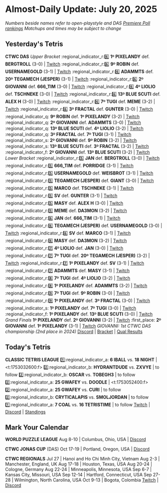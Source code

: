 # Almost-Daily Update: July 20, 2025
*Numbers beside names refer to open-playstyle and DAS [Premiere Poll rankings](https://premierepoll.wordpress.com/)*
*Matchups and times may be subject to change*

## Yesterday's Tetris
**CTWC DAS**
_Upper Bracket_
  :regional_indicator_r::six:  **1ᴰ PIXELANDY** def. **BERGTROLL** (3-0)  |  [Twitch](https://www.twitch.tv/videos/2515659302?t=02h10m08s)
  :regional_indicator_r::six:  **9ᴰ ROBIN** def. **USERNAMEGOLD** (3-1)  |  [Twitch](https://www.twitch.tv/videos/2515659302?t=02h10m08s)
  :regional_indicator_r::six:  **ADAMMTS** def. **20ᴰ TEGAMECH (JESPER)** (3-1)  |  [Twitch](https://www.twitch.tv/videos/2515659311?t=02h01m36s)
  :regional_indicator_r::six:  **2ᴰ GIOVANNI** def. **666_TIM** (3-0)  |  [Twitch](https://www.twitch.tv/videos/2515659311?t=02h01m36s)
  :regional_indicator_r::six:  **4ᴰ LIOLIO** def. **TSCHNEKE** (3-0)  |  [Twitch](https://www.twitch.tv/videos/2515659302?t=02h47m50s)
  :regional_indicator_r::six:  **13ᴰ BLUE SCUTI** def. **ALEX H** (3-0)  |  [Twitch](https://www.twitch.tv/videos/2515659302?t=02h47m50s)
  :regional_indicator_r::six:  **7ᴰ TUGI** def. **MEME** (3-2)  |  [Twitch](https://www.twitch.tv/videos/2515659311?t=02h47m57s)
  :regional_indicator_r::six:  **3ᴰ FRACTAL** def. **GUNTER** (3-0)  |  [Twitch](https://www.twitch.tv/videos/2515659311?t=02h47m57s)
  :regional_indicator_q:  **9ᴰ ROBIN** def. **1ᴰ PIXELANDY** (3-2)  |  [Twitch](https://www.twitch.tv/videos/2515659302?t=04h53m51s)
  :regional_indicator_q:  **2ᴰ GIOVANNI** def. **ADAMMTS** (3-0)  |  [Twitch](https://www.twitch.tv/videos/2515659302?t=04h53m51s)
  :regional_indicator_q:  **13ᴰ BLUE SCUTI** def. **4ᴰ LIOLIO** (3-2)  |  [Twitch](https://www.twitch.tv/videos/2515659302?t=05h57m15s)
  :regional_indicator_q:  **3ᴰ FRACTAL** def. **7ᴰ TUGI** (3-1)  |  [Twitch](https://www.twitch.tv/videos/2515659302?t=05h57m15s)
  :regional_indicator_s:  **2ᴰ GIOVANNI** def. **9ᴰ ROBIN** (3-2)  |  [Twitch](https://www.twitch.tv/videos/2516550612?t=01h33m21s)
  :regional_indicator_s:  **13ᴰ BLUE SCUTI** def. **3ᴰ FRACTAL** (3-2)  |  [Twitch](https://www.twitch.tv/videos/2516550612?t=01h32m05s)
  :regional_indicator_f:  **2ᴰ GIOVANNI** def. **13ᴰ BLUE SCUTI** (3-2)  |  [Twitch](https://www.twitch.tv/videos/2516550612?t=04h57m38s)
_Lower Bracket_
  :regional_indicator_r::five:  **JAN** def. **BERGTROLL** (3-0)  |  [Twitch](https://www.twitch.tv/videos/2515659302?t=03h46m56s)
  :regional_indicator_r::five:  **666_TIM** def. **PORRIDGE** (3-1)  |  [Twitch](https://www.twitch.tv/videos/2515659302?t=03h46m56s)
  :regional_indicator_r::five:  **USERNAMEGOLD** def. **WEISBROT** (3-1)  |  [Twitch](https://www.twitch.tv/videos/2515659311?t=03h47m09s)
  :regional_indicator_r::five:  **TEGAMECH (JESPER)** def. **GIANT** (3-0)  |  [Twitch](https://www.twitch.tv/videos/2515659311?t=03h47m09s)
  :regional_indicator_r::five:  **MARCO** def. **TSCHNEKE** (3-1)  |  [Twitch](https://www.twitch.tv/videos/2515660067?t=03h48m18s)
  :regional_indicator_r::five:  **SV** def. **GUNTER** (3-1)  |  [Twitch](https://www.twitch.tv/videos/2515660067?t=03h50m41s)
  :regional_indicator_r::five:  **MASY** def. **ALEX H** (3-0)  |  [Twitch](https://www.twitch.tv/videos/2515659971?t=03h48m50s)
  :regional_indicator_r::five:  **MEME** def. **DA3MON** (3-2)  |  [Twitch](https://www.twitch.tv/videos/2515659971?t=03h48m50s)
  :regional_indicator_r::six:  **JAN** def. **666_TIM** (3-1)  |  [Twitch](https://www.twitch.tv/videos/2515659311?t=04h53m53s)
  :regional_indicator_r::six:  **TEGAMECH (JESPER)** def. **USERNAMEGOLD** (3-0)  |  [Twitch](https://www.twitch.tv/videos/2515659311?t=04h53m53s)
  :regional_indicator_r::six:  **SV** def. **MARCO** (3-1)  |  [Twitch](https://www.twitch.tv/videos/2515659311?t=05h57m30s)
  :regional_indicator_r::six:  **MASY** def. **DA3MON** (3-2)  |  [Twitch](https://www.twitch.tv/videos/2515659311?t=05h57m30s)
  :regional_indicator_r::seven:  **4ᴰ LIOLIO** def. **JAN** (3-0)  |  [Twitch](https://www.twitch.tv/videos/2515659302?t=07h01m08s)
  :regional_indicator_r::seven:  **7ᴰ TUGI** def. **20ᴰ TEGAMECH (JESPER)** (3-2)  |  [Twitch](https://www.twitch.tv/videos/2515659302?t=07h01m08s)
  :regional_indicator_r::seven:  **1ᴰ PIXELANDY** def. **SV** (3-1)  |  [Twitch](https://www.twitch.tv/videos/2515659302?t=08h01m19s)
  :regional_indicator_r::seven:  **ADAMMTS** def. **MASY** (3-1)  |  [Twitch](https://www.twitch.tv/videos/2515659302?t=08h01m19s)
  :regional_indicator_r::eight:  **7ᴰ TUGI** def. **4ᴰ LIOLIO** (3-2)  |  [Twitch](https://www.twitch.tv/videos/2516550612?t=00h14m31s)
  :regional_indicator_r::eight:  **1ᴰ PIXELANDY** def. **ADAMMTS** (3-2)  |  [Twitch](https://www.twitch.tv/videos/2516550612?t=00h14m31s)
  :regional_indicator_r::nine:  **7ᴰ TUGI** def. **9ᴰ ROBIN** (3-0)  |  [Twitch](https://www.twitch.tv/videos/2516550612?t=02h41m09s)
  :regional_indicator_r::nine:  **1ᴰ PIXELANDY** def. **3ᴰ FRACTAL** (3-0)  |  [Twitch](https://www.twitch.tv/videos/2516550612?t=02h41m09s)
  :regional_indicator_s:  **1ᴰ PIXELANDY** def. **7ᴰ TUGI** (3-0)  |  [Twitch](https://www.twitch.tv/videos/2516550612?t=03h46m32s)
  :regional_indicator_f:  **1ᴰ PIXELANDY** def. **13ᴰ BLUE SCUTI** (3-0)  |  [Twitch](https://www.twitch.tv/videos/2516550612?t=06h10m03s)
_Grand Finals_
  **1ᴰ PIXELANDY** def. **2ᴰ GIOVANNI** (3-2)  |  [Twitch](https://www.twitch.tv/videos/2516550612?t=07h23m45s)
  :first_place:  **2ᴰ GIOVANNI** def. **1ᴰ PIXELANDY** (3-1)  |  [Twitch](https://www.twitch.tv/videos/2516550612?t=08h15m30s)
_GIOVANNI: 1st CTWC DAS championship (2nd place in 2024)_
[Discord](https://tinyurl.com/ctwcdiscord)  |  [Bracket](https://shorturl.at/7xKN6)  |  [Qual Results](https://shorturl.at/oPfjb)

## Today's Tetris
**CLASSIC TETRIS LEAGUE**
:one::regional_indicator_a:  **6 IBALL** vs. **18 NIGHT**  |  <t:1753032600:f>
:two::regional_indicator_b:  **HYDRANTDUDE** vs. **ZXVYE**  |  to follow
:two::regional_indicator_b:  **OSCAR** vs. **TOBEGH3**  |  to follow
:two::regional_indicator_a:  **25 GWAFEY** vs. **DOODLE**  |  <t:1753052400:f>
:two::regional_indicator_a:  **25 GWAFEY** vs. **CURI**  |  to follow
:two::regional_indicator_b:  **CRYTICALAPIS** vs. **SMOLJORDAN**  |  to follow
:one::regional_indicator_a:  **7 COAL** vs. **16 TETRISTIME**  |  to follow
[Twitch](https://twitch.tv/classictetrisleague)  |  [Discord](https://tinyurl.com/classictetrisleague)  |  [Standings](https://ctlscoreboard.herokuapp.com)

## Mark Your Calendar
**WORLD PUZZLE LEAGUE**
Aug 8-10  |  Columbus, Ohio, USA  |  [Discord](https://discord.gg/rHdMafy5q9)

**CTWC JONAS CUP** (DAS)
Oct 17-19  |  Portland, Oregon, USA  |  [Discord](https://tinyurl.com/ctwcdiscord)  

**CTWC REGIONALS**
Jul 27  |  Hanoi and Ho Chi Minh City, Vietnam
Aug 2-3  |  Manchester, England, UK
Aug 17-18  |  Houston, Texas, USA
Aug 20-24  |  Cologne, Germany
Aug 22-24  |  Minneapolis, Minnesota, USA
Sep 6-7  |  Kansas City, Missouri, USA
Sep 12-14  |  Hartford, Connecticut, USA
Sep 27-28  |  Wilmington, North Carolina, USA
Oct 9-13  |  Bogota, Colombia
[Twitch](https://www.twitch.tv/classictetris)  |  [Discord](https://tinyurl.com/ctwcdiscord)
